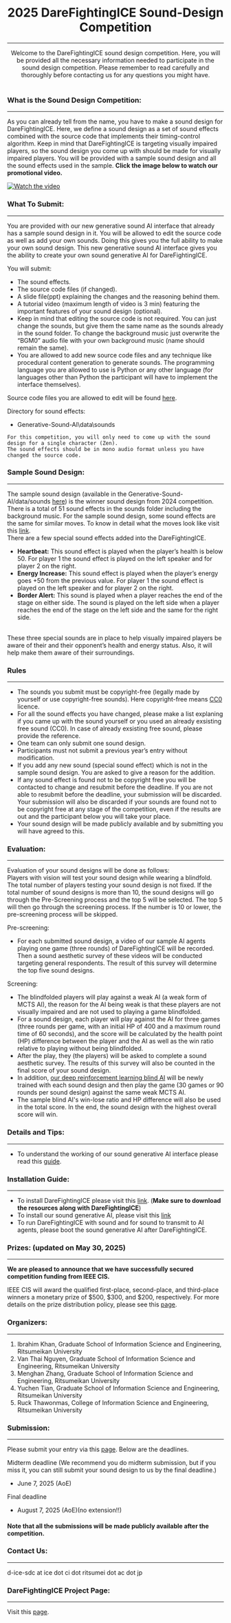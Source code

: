 

# <div align ="center"> 2025 DareFightingICE Sound-Design Competition </div>

----
<div align = "center"> Welcome to the DareFightingICE sound design competition. Here, you will be provided all the necessary information needed to participate in the sound design competition. Please remember to read carefully and thoroughly before contacting us for any questions you might have. </div>
<br>
<div align = "center">


</div>

### What is the Sound Design Competition:
----
As you can already tell from the name, you have to make a sound design for
DareFightingICE. Here, we define a sound design as a set of sound effects combined with the source code that implements their timing-control algorithm. Keep in mind that DareFightingICE is targeting visually impaired players, so the sound design you come up with should be made for visually impaired players. You will be provided with a sample sound design and all the sound effects used in the sample. **Click the image below to watch our promotional video.**

[![Watch the video](./Images/Logo.png)](https://youtu.be/lwfJV-8Ttig)


### What To Submit:
---
You are provided with our new generative sound AI interface that already has a sample sound design in it. You will be allowed to edit the source code as well as add your own sounds. Doing this gives you the full ability to make your own sound design. This new generative sound AI interface gives you the ability to create your own sound generative AI for DareFightingICE. 

You will submit:
- The sound effects.
- The source code files (if changed).
-  A slide file(ppt) explaining the changes and the reasoning behind them. 
-  A tutorial video (maximum length of video is 3 min) featuring the important features of your sound design (optional).
-  Keep in mind that editing the source code is not required. You can just change the sounds, but give them the same name as the sounds already in the sound folder. To change the background music just overwrite the “BGM0” audio file with your own background music (name should remain the same). 
-  You are allowed to add new source code files and any technique like procedural content generation to generate sounds. The programming language you are allowed to use is Python or any other language (for languages other than Python the participant will have to implement the interface themselves). <br>

Source code files you are allowed to edit will be found [here](https://github.com/TeamFightingICE/Generative-Sound-AI). <br>

Directory for sound effects:
-	Generative-Sound-AI\data\sounds <br>
~~~
For this competition, you will only need to come up with the sound design for a single character (Zen).
The sound effects should be in mono audio format unless you have changed the source code.
~~~

### Sample Sound Design:
---
The sample sound design (available in the Generative-Sound-AI/data/sounds [here](https://github.com/TeamFightingICE/Generative-Sound-AI/tree/main/data/sounds)) is the winner sound design from 2024 competition. There is a total of 51 sound effects in the sounds folder including the background music. For the sample sound design, some sound effects are the same for similar moves. To know in detail what the moves look like visit this [link](https://www.ice.ci.ritsumei.ac.jp/~ftgaic/ZEN_action_animations.htm).<br>
There are a few special sound effects added into the DareFightingICE.
-	<b>Heartbeat:</b> This sound effect is played when the player’s health is below 50. For player 1 the sound effect is played on the left speaker and for player 2 on the right.
-	<b>Energy Increase:</b> This sound effect is played when the player’s energy goes +50 from the previous value. For player 1 the sound effect is played on the left speaker and for player 2 on the right.
-	<b>Border Alert:</b> This sound is played when a player reaches the end of the stage on either side. The sound is played on the left side when a player reaches the end of the stage on the left side and the same for the right side.
<br>
These three special sounds are in place to help visually impaired players be aware of their and their opponent’s health and energy status. Also, it will help make them aware of their surroundings.


### Rules
---
- The sounds you submit must be copyright-free (legally made by yourself or use copyright-free sounds). Here copyright-free means [CC0](https://creativecommons.org/share-your-work/public-domain/cc0/) licence.
- For all the sound effects you have changed, please make a list explaning if you came up with the sound yourself or you used an already exsisting free sound (CC0). In case of already exsisting free sound, please provide the reference. 
- One team can only submit one sound design.
- Participants must not submit a previous year’s entry without modification.
- If you add any new sound (special sound effect) which is not in the sample sound design. You are asked to give a reason for the addition.
- If any sound effect is found not to be copyright free you will be contacted to change and resubmit before the deadline. If you are not able to resubmit before the deadline, your submission will be discarded. Your submission will also be discarded if your sounds are found not to be copyright free at any stage of the competition, even if the results are out and the participant below you will take your place. 
- Your sound design will be made publicly available and by submitting you will have agreed to this.

### Evaluation:
---
Evaluation of your sound designs will be done as follows: <br>
Players with vision will test your sound design while wearing a blindfold. The total number of players testing your sound design is not fixed. If the total number of sound designs is more than 10, the sound designs will go through the Pre-Screening process and the top 5 will be selected. The top 5 will then go through the screening process. If the number is 10 or lower, the pre-screening process will be skipped.<br>

Pre-screening:
- For each submitted sound design, a video of our sample AI agents playing one game (three rounds) of DareFightingICE will be recorded. Then a sound aesthetic survey of these videos will be conducted targeting general respondents. The result of this survey will determine the top five sound designs.

Screening:
- The blindfolded players will play against a weak AI (a weak form of MCTS AI), the reason for the AI being weak is that these players are not visually impaired and are not used to playing a game blindfolded.
- For a sound design, each player will play against the AI for three games (three rounds per game, with an initial HP of 400 and a maximum round time of 60 seconds), and the score will be calculated by the health point (HP) difference between the player and the AI as well as the win ratio relative to playing without being blindfolded.
- After the play, they (the players) will be asked to complete a sound aesthetic survey. The results of this survey will also be counted in the final score of your sound design.
-  In addition, [our deep reinforcement learning blind AI](https://github.com/TeamFightingICE/BlindAI) will be newly trained with each sound design and then play the game (30 games or 90 rounds per sound design) against the same weak MCTS AI.
-  The sample blind AI's win-lose ratio and HP difference will also be used in the total score. In the end, the sound design with the highest overall score will win. <br>


### Details and Tips:
---
- To understand the working of our sound generative AI interface please read this [guide](./Guide/Details-of-the-Generative-Sound-AI-Interface.pdf).

### Installation Guide:
---
- To install DareFightingICE please visit this [link](https://github.com/TeamFightingICE/FightingICE/releases). (<b>Make sure to download the resources along with DareFightingICE</b>)
- To install our sound generative AI, please visit this [link](https://github.com/TeamFightingICE/Generative-Sound-AI)
- To run DareFightingICE with sound and for sound to transmit to AI agents, please boot the sound generative AI after DareFightingICE.


### <b>Prizes: (updated on May 30, 2025) </b>
---
<b>We are pleased to announce that we have successfully secured competition funding from IEEE CIS.</b>

IEEE CIS will award the qualified first-place, second-place, and third-place winners a monetary prize of $500, $300, and $200, respectively. For more details on the prize distribution policy, please see this <a href="https://cis.ieee.org/images/files/Documents/competitions/prize-dist-policy.pdf" target="_blank">page</a>.

### Organizers:
---
  
1. Ibrahim Khan, Graduate School of Information Science and Engineering, Ritsumeikan University
1. Van Thai Nguyen, Graduate School of Information Science and Engineering, Ritsumeikan University
1. Menghan Zhang, Graduate School of Information Science and Engineering, Ritsumeikan University
1. Yuchen Tian, Graduate School of Information Science and Engineering, Ritsumeikan University
1. Ruck Thawonmas, College of Information Science and Engineering, Ritsumeikan University


### Submission:
---
Please submit your entry via this [page](https://forms.gle/TeEHB5bma7jjdgyJ8). Below are the deadlines.

Midterm deadline (We recommend you do midterm submission, but if you miss it, you can still submit your sound design to us by the final deadline.)
- June 7, 2025 (AoE)

Final deadline
- August 7, 2025 (AoE)(no extension!!)

#### Note that all the submissions will be made publicly available after the competition.

### <b>Contact Us:</b>
---
d-ice-sdc at ice dot ci dot ritsumei dot ac dot jp

### <b>DareFightingICE Project Page:</b>
---
Visit this [page](https://tinyurl.com/DareFightingICE). 







